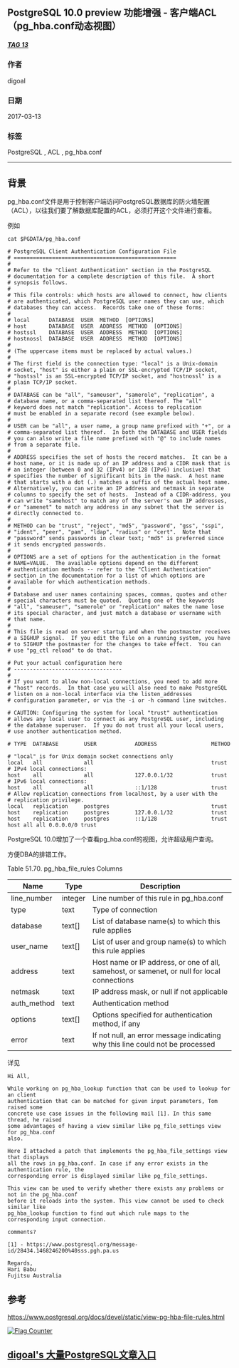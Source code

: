 ## PostgreSQL 10.0 preview 功能增强 - 客户端ACL（pg_hba.conf动态视图）  
##### [TAG 13](../class/13.md)
                                                                                              
### 作者                                                                                                                                           
digoal                                                                                         
                                                                                                
### 日期                                                                                           
2017-03-13                                                                                          
                                                                                            
### 标签                                                                                         
PostgreSQL , ACL , pg_hba.conf        
                                                                                              
----                                                                                        
                                                                                                 
## 背景      
pg_hba.conf文件是用于控制客户端访问PostgreSQL数据库的防火墙配置（ACL），以往我们要了解数据库配置的ACL，必须打开这个文件进行查看。  
  
例如  
  
```  
cat $PGDATA/pg_hba.conf  
  
# PostgreSQL Client Authentication Configuration File  
# ===================================================  
#  
# Refer to the "Client Authentication" section in the PostgreSQL  
# documentation for a complete description of this file.  A short  
# synopsis follows.  
#  
# This file controls: which hosts are allowed to connect, how clients  
# are authenticated, which PostgreSQL user names they can use, which  
# databases they can access.  Records take one of these forms:  
#  
# local      DATABASE  USER  METHOD  [OPTIONS]  
# host       DATABASE  USER  ADDRESS  METHOD  [OPTIONS]  
# hostssl    DATABASE  USER  ADDRESS  METHOD  [OPTIONS]  
# hostnossl  DATABASE  USER  ADDRESS  METHOD  [OPTIONS]  
#  
# (The uppercase items must be replaced by actual values.)  
#  
# The first field is the connection type: "local" is a Unix-domain  
# socket, "host" is either a plain or SSL-encrypted TCP/IP socket,  
# "hostssl" is an SSL-encrypted TCP/IP socket, and "hostnossl" is a  
# plain TCP/IP socket.  
#  
# DATABASE can be "all", "sameuser", "samerole", "replication", a  
# database name, or a comma-separated list thereof. The "all"  
# keyword does not match "replication". Access to replication  
# must be enabled in a separate record (see example below).  
#  
# USER can be "all", a user name, a group name prefixed with "+", or a  
# comma-separated list thereof.  In both the DATABASE and USER fields  
# you can also write a file name prefixed with "@" to include names  
# from a separate file.  
#  
# ADDRESS specifies the set of hosts the record matches.  It can be a  
# host name, or it is made up of an IP address and a CIDR mask that is  
# an integer (between 0 and 32 (IPv4) or 128 (IPv6) inclusive) that  
# specifies the number of significant bits in the mask.  A host name  
# that starts with a dot (.) matches a suffix of the actual host name.  
# Alternatively, you can write an IP address and netmask in separate  
# columns to specify the set of hosts.  Instead of a CIDR-address, you  
# can write "samehost" to match any of the server's own IP addresses,  
# or "samenet" to match any address in any subnet that the server is  
# directly connected to.  
#  
# METHOD can be "trust", "reject", "md5", "password", "gss", "sspi",  
# "ident", "peer", "pam", "ldap", "radius" or "cert".  Note that  
# "password" sends passwords in clear text; "md5" is preferred since  
# it sends encrypted passwords.  
#  
# OPTIONS are a set of options for the authentication in the format  
# NAME=VALUE.  The available options depend on the different  
# authentication methods -- refer to the "Client Authentication"  
# section in the documentation for a list of which options are  
# available for which authentication methods.  
#  
# Database and user names containing spaces, commas, quotes and other  
# special characters must be quoted.  Quoting one of the keywords  
# "all", "sameuser", "samerole" or "replication" makes the name lose  
# its special character, and just match a database or username with  
# that name.  
#  
# This file is read on server startup and when the postmaster receives  
# a SIGHUP signal.  If you edit the file on a running system, you have  
# to SIGHUP the postmaster for the changes to take effect.  You can  
# use "pg_ctl reload" to do that.  
  
# Put your actual configuration here  
# ----------------------------------  
#  
# If you want to allow non-local connections, you need to add more  
# "host" records.  In that case you will also need to make PostgreSQL  
# listen on a non-local interface via the listen_addresses  
# configuration parameter, or via the -i or -h command line switches.  
  
# CAUTION: Configuring the system for local "trust" authentication  
# allows any local user to connect as any PostgreSQL user, including  
# the database superuser.  If you do not trust all your local users,  
# use another authentication method.  
  
# TYPE  DATABASE        USER            ADDRESS                 METHOD  
  
# "local" is for Unix domain socket connections only  
local   all             all                                     trust  
# IPv4 local connections:  
host    all             all             127.0.0.1/32            trust  
# IPv6 local connections:  
host    all             all             ::1/128                 trust  
# Allow replication connections from localhost, by a user with the  
# replication privilege.  
local   replication     postgres                                trust  
host    replication     postgres        127.0.0.1/32            trust  
host    replication     postgres        ::1/128                 trust  
host all all 0.0.0.0/0 trust  
```  
  
PostgreSQL 10.0增加了一个查看pg_hba.conf的视图，允许超级用户查询。  
  
方便DBA的排错工作。  
  
Table 51.70. pg_hba_file_rules Columns  
  
Name|	Type|	Description  
---|---|---  
line_number|	integer|	Line number of this rule in pg_hba.conf  
type|	text|	Type of connection  
database|	text[]|	List of database name(s) to which this rule applies  
user_name|	text[]|	List of user and group name(s) to which this rule applies  
address|	text|	Host name or IP address, or one of all, samehost, or samenet, or null for local connections  
netmask|	text|	IP address mask, or null if not applicable  
auth_method|	text|	Authentication method  
options|	text[]|	Options specified for authentication method, if any  
error|	text|	If not null, an error message indicating why this line could not be processed  
  
详见  
  
```  
Hi All,  
  
While working on pg_hba_lookup function that can be used to lookup for an client  
authentication that can be matched for given input parameters, Tom raised some  
concrete use case issues in the following mail [1]. In this same  
thread, he raised  
some advantages of having a view similar like pg_file_settings view  
for pg_hba.conf  
also.  
  
Here I attached a patch that implements the pg_hba_file_settings view  
that displays  
all the rows in pg_hba.conf. In case if any error exists in the  
authentication rule, the  
corresponding error is displayed similar like pg_file_settings.  
  
This view can be used to verify whether there exists any problems or  
not in the pg_hba.conf  
before it reloads into the system. This view cannot be used to check  
similar like  
pg_hba_lookup function to find out which rule maps to the  
corresponding input connection.  
  
comments?  
  
[1] - https://www.postgresql.org/message-id/28434.1468246200%40sss.pgh.pa.us  
  
Regards,  
Hari Babu  
Fujitsu Australia  
```  
      
## 参考        
https://www.postgresql.org/docs/devel/static/view-pg-hba-file-rules.html  
      
   
  
<a rel="nofollow" href="http://info.flagcounter.com/h9V1"  ><img src="http://s03.flagcounter.com/count/h9V1/bg_FFFFFF/txt_000000/border_CCCCCC/columns_2/maxflags_12/viewers_0/labels_0/pageviews_0/flags_0/"  alt="Flag Counter"  border="0"  ></a>  
  
  
  
  
  
  
## [digoal's 大量PostgreSQL文章入口](https://github.com/digoal/blog/blob/master/README.md "22709685feb7cab07d30f30387f0a9ae")
  
